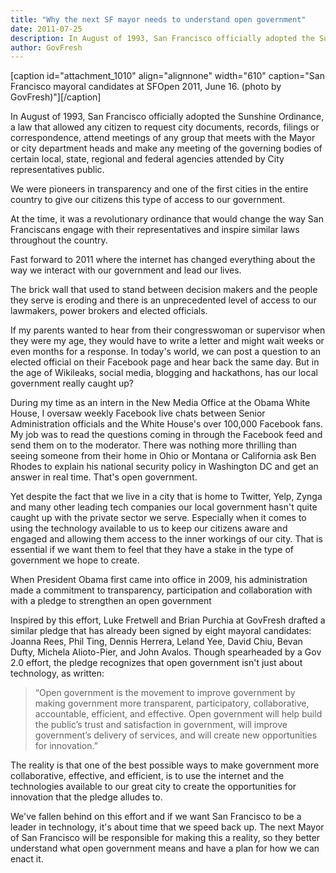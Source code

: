 ```yaml
---
title: "Why the next SF mayor needs to understand open government"
date: 2011-07-25
description: In August of 1993, San Francisco officially adopted the Sunshine Ordinance, a law that allowed any citizen to request city documents, records, filings or correspondence, attend meetings of any group that meets with the Mayor or city department heads and make any meeting of the governing bodies of certain local, state, regional and federal agencies attended by City representatives public.
author: GovFresh
---
```


[caption id="attachment_1010" align="alignnone" width="610" caption="San Francisco mayoral candidates at SFOpen 2011, June 16. (photo by GovFresh)"][/caption]

In August of 1993, San Francisco officially adopted the Sunshine Ordinance, a law that allowed any citizen to request city documents, records, filings or correspondence, attend meetings of any group that meets with the Mayor or city department heads and make any meeting of the governing bodies of certain local, state, regional and federal agencies attended by City representatives public.

We were pioneers in transparency and one of the first cities in the entire country to give our citizens this type of access to our government.

At the time, it was a revolutionary ordinance that would change the way San Franciscans engage with their representatives and inspire similar laws throughout the country.

Fast forward to 2011 where the internet has changed everything about the way we interact with our government and lead our lives.

The brick wall that used to stand between decision makers and the people they serve is eroding and there is an unprecedented level of access to our lawmakers, power brokers and elected officials.

If my parents wanted to hear from their congresswoman or supervisor when they were my age, they would have to write a letter and might wait weeks or even months for a response. In today's world, we can post a question to an elected official on their Facebook page and hear back the same day. But in the age of Wikileaks, social media, blogging and hackathons, has our local government really caught up?

During my time as an intern in the New Media Office at the Obama White House, I oversaw weekly Facebook live chats between Senior Administration officials and the White House's over 100,000 Facebook fans. My job was to read the questions coming in through the Facebook feed and send them on to the moderator. There was nothing more thrilling than seeing someone from their home in Ohio or Montana or California ask Ben Rhodes to explain his national security policy in Washington DC and get an answer in real time. That's open government.

Yet despite the fact that we live in a city that is home to Twitter, Yelp, Zynga and many other leading tech companies our local government hasn't quite caught up with the private sector we serve. Especially when it comes to using the technology available to us to keep our citizens aware and engaged and allowing them access to the inner workings of our city. That is essential if we want them to feel that they have a stake in the type of government we hope to create.

When President Obama first came into office in 2009, his administration made a commitment to transparency, participation and collaboration with with a pledge to strengthen an open government

Inspired by this effort, Luke Fretwell and Brian Purchia at GovFresh drafted a similar pledge that has already been signed by eight mayoral candidates: Joanna Rees, Phil Ting, Dennis Herrera, Leland Yee, David Chiu, Bevan Dufty, Michela Alioto-Pier, and John Avalos. Though spearheaded by a Gov 2.0 effort, the pledge recognizes that open government isn't just about technology, as written:

<blockquote>“Open government is the movement to improve government by making government more transparent, participatory, collaborative, accountable, efficient, and effective. Open government will help build the public’s trust and satisfaction in government, will improve government’s delivery of services, and will create new opportunities for innovation.”</blockquote>

The reality is that one of the best possible ways to make government more collaborative, effective, and efficient, is to use the internet and the technologies available to our great city to create the opportunities for innovation that the pledge alludes to.

We've fallen behind on this effort and if we want San Francisco to be a leader in technology, it's about time that we speed back up. The next Mayor of San Francisco will be responsible for making this a reality, so they better understand what open government means and have a plan for how we can enact it.
